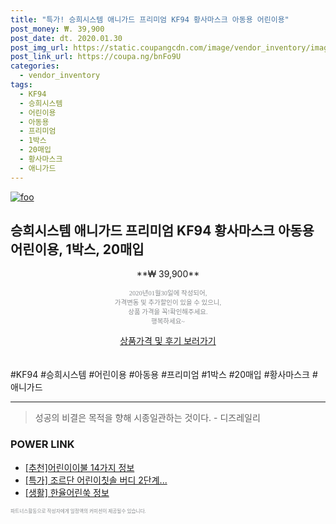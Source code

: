 ```yaml
--- 
title: "특가! 승희시스템 애니가드 프리미엄 KF94 황사마스크 아동용 어린이용" 
post_money: ₩. 39,900 
post_date: dt. 2020.01.30 
post_img_url: https://static.coupangcdn.com/image/vendor_inventory/images/2018/07/03/10/3/d55313e7-3895-49de-a613-c9eaca265b25.jpg 
post_link_url: https://coupa.ng/bnFo9U 
categories: 
  - vendor_inventory 
tags: 
  - KF94 
  - 승희시스템 
  - 어린이용 
  - 아동용 
  - 프리미엄 
  - 1박스 
  - 20매입 
  - 황사마스크 
  - 애니가드 
--- 
```

[![foo](https://static.coupangcdn.com/image/vendor_inventory/images/2018/07/03/10/3/d55313e7-3895-49de-a613-c9eaca265b25.jpg)](https://coupa.ng/bnFo9U) 

## 승희시스템 애니가드 프리미엄 KF94 황사마스크 아동용 어린이용, 1박스, 20매입 
<p style="text-align: center;">**₩ 39,900**</p> 
<p style="text-align: center;"><span style="color: #898c8f; font-family: Georgia,Times,serif; font-size: 0.75em;">2020년01월30일에 작성되어, <br>가격변동 및 추가할인이 있을 수 있으니,<br> 상품 가격을 꼭!확인해주세요.<br>행복하세요~</span> 
</p>	 
<div markdown="0" style="text-align: center;"><a href="https://coupa.ng/bnFo9U" class="btn btn--success">상품가격 및 후기 보러가기</a></div> 
<br><br> 
  #KF94 #승희시스템 #어린이용 #아동용 #프리미엄 #1박스 #20매입 #황사마스크 #애니가드 
<hr> 

> 성공의 비결은 목적을 향해 시종일관하는 것이다. - 디즈레일리 


### POWER LINK

* <a href="https://blog.naver.com/fasyy4321/221785288877" target="_blank">[추천]어린이이불 14가지 정보</a>
* <a href="https://blog.naver.com/an0733/221785964315" target="_blank">[특가] 조르단 어린이칫솔 버디 2단계...</a>
* <a href="https://blog.naver.com/sakai111/221762799830" target="_blank"> [생활] 한율어린쑥 정보 </a>

<span style="color: #898c8f; font-family: Georgia,Times,serif; font-size: 0.55em;">파트너스활동으로 작성자에게 일정액의 커미션이 제공될수 있습니다.</span> 
